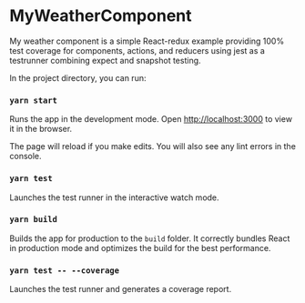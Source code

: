 # MyWeatherComponent

My weather component is a simple React-redux example providing 100% test coverage for components, actions, and reducers using jest as a testrunner combining expect and snapshot testing.

In the project directory, you can run:

### `yarn start`

Runs the app in the development mode.
Open [http://localhost:3000](http://localhost:3000) to view it in the browser.

The page will reload if you make edits.
You will also see any lint errors in the console.

### `yarn test`

Launches the test runner in the interactive watch mode.

### `yarn build`

Builds the app for production to the `build` folder.
It correctly bundles React in production mode and optimizes the build for the best performance.

### `yarn test -- --coverage`

Launches the test runner and generates a coverage report.
